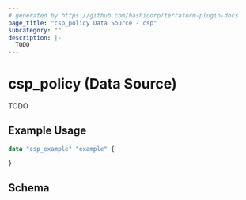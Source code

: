 ```yaml
---
# generated by https://github.com/hashicorp/terraform-plugin-docs
page_title: "csp_policy Data Source - csp"
subcategory: ""
description: |-
  TODO
---
```


# csp_policy (Data Source)

TODO

## Example Usage

```terraform
data "csp_example" "example" {

}
```

<!-- schema generated by tfplugindocs -->
## Schema

